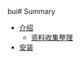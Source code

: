 bui# Summary

* [介绍](introduction/index.md)
    * [资料收集整理](introduction/information.md)
* [安装](installation/index.md)

